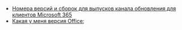 - [Номера версий и сборок для выпусков канала обновления для клиентов Microsoft 365](/officeupdates/update-history-office365-proplus-by-date)
- [Какая у меня версия Office](https://support.office.com/article/about-office-what-version-of-office-am-i-using-932788b8-a3ce-44bf-bb09-e334518b8b19);